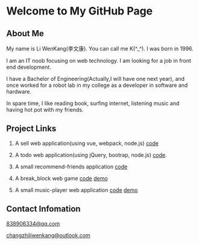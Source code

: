 # Welcome to My GitHub Page

## About Me

My name is Li WenKang(李文康). You can call me K(^_^). I was born in 1996.

I am an IT noob focusing on web technology. I am looking for a job in front end development. 

I have a Bachelor of Engineering(Actually,I will have one next year), and once worked for a robot lab in my college as a developer in software and hardware.

In spare time, I like reading book, surfing internet, listening music and having hot pot with my friends.

## Project Links

  1. A sell web application(using vue, webpack, node.js)  [code](https://github.com/liwenkang/ele.vue)

  2. A todo web application(using jQuery, bootrap, node.js)  [code](https://github.com/liwenkang/todoList).

  3. A small recommend-friends application  [code](https://github.com/liwenkang/recommend_friends)

  4. A break_block web game  [code](https://github.com/liwenkang/break_block)  [demo](https://github.com/liwenkang/break_block)

  5. A small music-player web application  [code](https://github.com/liwenkang/music_Player)  [demo](https://liwenkang.github.io/music_Player)
  
  
## Contact Infomation 

838906334@qq.com

changzhiliwenkang@outlook.com
